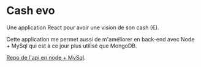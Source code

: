 # Cash evo

Une application React pour avoir une vision de son cash (€).

Cette application me permet aussi de m'améliorer en back-end avec Node + MySql qui est à ce jour plus utilisé que MongoDB.

[Repo de l'api en node + MySql](https://github.com/lydstyl/201016-cash-evo-mysql-api).
